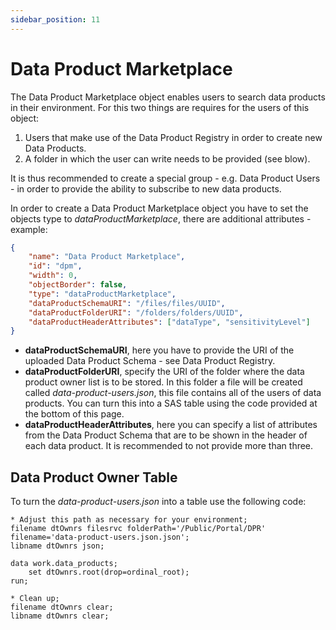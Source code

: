 ```yaml
---
sidebar_position: 11
---
```


# Data Product Marketplace

The Data Product Marketplace object enables users to search data products in their environment. For this two things are requires for the users of this object:

1. Users that make use of the Data Product Registry in order to create new Data Products.
2. A folder in which the user can write needs to be provided (see blow).

It is thus recommended to create a special group - e.g. Data Product Users - in order to provide the ability to subscribe to new data products.

In order to create a Data Product Marketplace object you have to set the objects type to *dataProductMarketplace*, there are additional attributes - example:
```json
{
    "name": "Data Product Marketplace",
    "id": "dpm",
    "width": 0,
    "objectBorder": false,
    "type": "dataProductMarketplace",
    "dataProductSchemaURI": "/files/files/UUID",
    "dataProductFolderURI": "/folders/folders/UUID",
    "dataProductHeaderAttributes": ["dataType", "sensitivityLevel"]
}
```
- **dataProductSchemaURI**, here you have to provide the URI of the uploaded Data Product Schema - see Data Product Registry.
- **dataProductFolderURI**, specify the URI of the folder where the data product owner list is to be stored. In this folder a file will be created called *data-product-users.json*, this file contains all of the users of data products. You can turn this into a SAS table using the code provided at the bottom of this page.
- **dataProductHeaderAttributes**, here you can specify a list of attributes from the Data Product Schema that are to be shown in the header of each data product. It is recommended to not provide more than three.

## Data Product Owner Table

To turn the *data-product-users.json* into a table use the following code:

```sas
* Adjust this path as necessary for your environment;
filename dtOwnrs filesrvc folderPath='/Public/Portal/DPR' filename='data-product-users.json.json';
libname dtOwnrs json;

data work.data_products;
    set dtOwnrs.root(drop=ordinal_root);
run;

* Clean up;
filename dtOwnrs clear;
libname dtOwnrs clear;
```